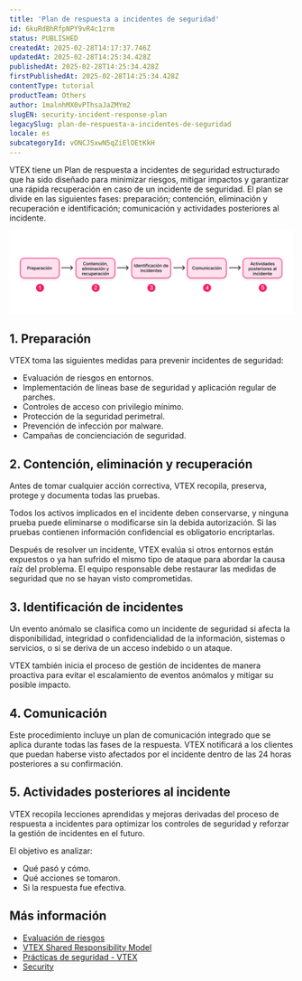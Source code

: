 ```yaml
---
title: 'Plan de respuesta a incidentes de seguridad'
id: 6kuRdBhRfpNPY9vR4c1zrm
status: PUBLISHED
createdAt: 2025-02-28T14:17:37.746Z
updatedAt: 2025-02-28T14:25:34.428Z
publishedAt: 2025-02-28T14:25:34.428Z
firstPublishedAt: 2025-02-28T14:25:34.428Z
contentType: tutorial
productTeam: Others
author: 1malnhMX0vPThsaJaZMYm2
slugEN: security-incident-response-plan
legacySlug: plan-de-respuesta-a-incidentes-de-seguridad
locale: es
subcategoryId: vONCJSxwN5qZiElOEtKkH
---
```


VTEX tiene un Plan de respuesta a incidentes de seguridad estructurado que ha sido diseñado para minimizar riesgos, mitigar impactos y garantizar una rápida recuperación en caso de un incidente de seguridad. El plan se divide en las siguientes fases: preparación; contención, eliminación y recuperación e identificación; comunicación y actividades posteriores al incidente.

![security-incident-response-plan-es](https://raw.githubusercontent.com/vtexdocs/help-center-content/refs/heads/main/docs/es/tutorials/security/information-security-compliance/plan-de-respuesta-a-incidentes-de-seguridad_1.png)

## 1. Preparación

VTEX toma las siguientes medidas para prevenir incidentes de seguridad:

* Evaluación de riesgos en entornos.
* Implementación de líneas base de seguridad y aplicación regular de parches.
* Controles de acceso con privilegio mínimo.
* Protección de la seguridad perimetral.
* Prevención de infección por malware.
* Campañas de concienciación de seguridad.

## 2. Contención, eliminación y recuperación

Antes de tomar cualquier acción correctiva, VTEX recopila, preserva, protege y documenta todas las pruebas.

Todos los activos implicados en el incidente deben conservarse, y ninguna prueba puede eliminarse o modificarse sin la debida autorización. Si las pruebas contienen información confidencial es obligatorio encriptarlas.

Después de resolver un incidente, VTEX evalúa si otros entornos están expuestos o ya han sufrido el mismo tipo de ataque para abordar la causa raíz del problema. El equipo responsable debe restaurar las medidas de seguridad que no se hayan visto comprometidas.

## 3. Identificación de incidentes

Un evento anómalo se clasifica como un incidente de seguridad si afecta la disponibilidad, integridad o confidencialidad de la información, sistemas o servicios, o si se deriva de un acceso indebido o un ataque.

VTEX también inicia el proceso de gestión de incidentes de manera proactiva para evitar el escalamiento de eventos anómalos y mitigar su posible impacto.

## 4. Comunicación

Este procedimiento incluye un plan de comunicación integrado que se aplica durante todas las fases de la respuesta. VTEX notificará a los clientes que puedan haberse visto afectados por el incidente dentro de las 24 horas posteriores a su confirmación.

## 5. Actividades posteriores al incidente

VTEX recopila lecciones aprendidas y mejoras derivadas del proceso de respuesta a incidentes para optimizar los controles de seguridad y reforzar la gestión de incidentes en el futuro.

El objetivo es analizar:

* Qué pasó y cómo.
* Qué acciones se tomaron.
* Si la respuesta fue efectiva.

## Más información

* [Evaluación de riesgos](https://help.vtex.com/es/tutorial/risk-assessment--4K97IpqkpCpDYsZOSxtfkX)
* [VTEX Shared Responsibility Model](https://vtex.com/us-en/security/shared-responsibility-model/)
* [Prácticas de seguridad - VTEX](https://vtex.com/mx-es/security/security-practices/)  
* [Security](https://developers.vtex.com/docs/guides/security)
